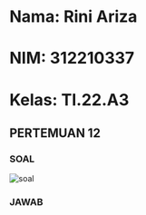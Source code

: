 # Nama: Rini Ariza
# NIM: 312210337
# Kelas: TI.22.A3

## PERTEMUAN 12
### SOAL

![soal](https://user-images.githubusercontent.com/115542704/206460646-4c089e2d-9d9c-427b-a326-d43c633e78d6.png)

### JAWAB
